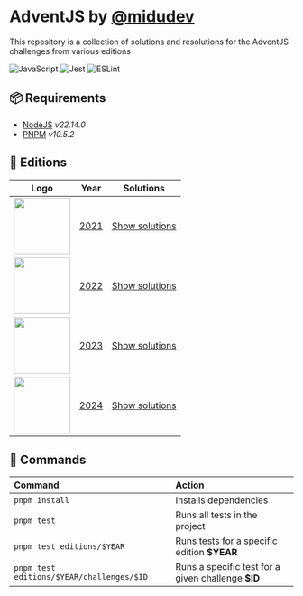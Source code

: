 # AdventJS by [@midudev][midudev]
This repository is a collection of solutions and resolutions for the AdventJS challenges from various editions

![JavaScript][javascript-badge]
![Jest][jest-badge]
![ESLint][eslint-badge]

## 📦 Requirements
- [NodeJS][nodejs-link] _v22.14.0_
- [PNPM][pnpm-link] _v10.5.2_

## 📅 Editions

| Logo                                               | Year                               | Solutions                          |
| :------------------------------------------------: | :--------------------------------: | :--------------------------------: |
| <img src="./assets/banner_2021.png" width="100" /> | [2021](https://2021.adventjs.dev/) | [Show solutions](./editions/2021/) |
| <img src="./assets/banner_2022.png" width="100" /> | [2022](https://2022.adventjs.dev/) | [Show solutions](./editions/2022/) |
| <img src="./assets/banner_2023.png" width="100" /> | [2023](https://2023.adventjs.dev/) | [Show solutions](./editions/2023/) |
| <img src="./assets/banner_2024.png" width="100" /> | [2024](https://adventjs.dev/)      | [Show solutions](./editions/2024/) |

## 🧞 Commands
| Command                                   | Action                                             |
| :---------------------------------------- | :------------------------------------------------- |
| `pnpm install`                            | Installs dependencies                              |
| `pnpm test`                               | Runs all tests in the project                      |
| `pnpm test editions/$YEAR`                | Runs tests for a specific edition **$YEAR**        |
| `pnpm test editions/$YEAR/challenges/$ID` | Runs a specific test for a given challenge **$ID** |




[github-profile]: https://github.com/maurodviveros
[midudev]: https://midu.dev
[nodejs-link]: https://nodejs.org/
[pnpm-link]: https://pnpm.io/
[javascript-badge]: https://img.shields.io/badge/javascript-%23323330.svg?style=for-the-badge&logo=javascript&logoColor=%23F7DF1E
[jest-badge]: https://img.shields.io/badge/-jest-%23C21325?style=for-the-badge&logo=jest&logoColor=white
[eslint-badge]: https://img.shields.io/badge/ESLint-4B3263?style=for-the-badge&logo=eslint&logoColor=white
